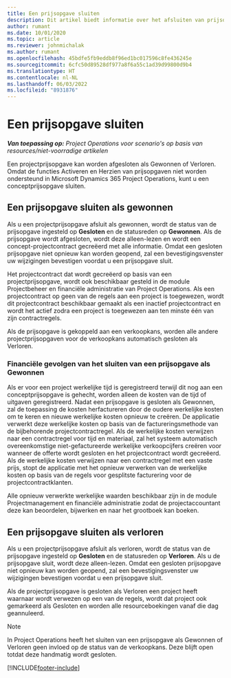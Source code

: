 ```yaml
---
title: Een prijsopgave sluiten
description: Dit artikel biedt informatie over het afsluiten van prijsopgaven in Project Operations.
author: rumant
ms.date: 10/01/2020
ms.topic: article
ms.reviewer: johnmichalak
ms.author: rumant
ms.openlocfilehash: 45bdfe5fb9eddb8f96ed1bc017596c8fe436245e
ms.sourcegitcommit: 6cfc50d89528df977a8f6a55c1ad39d99800d9b4
ms.translationtype: HT
ms.contentlocale: nl-NL
ms.lasthandoff: 06/03/2022
ms.locfileid: "8931876"
---
```

# <a name="close-a-quote"></a>Een prijsopgave sluiten

_**Van toepassing op:** Project Operations voor scenario's op basis van resources/niet-voorradige artikelen_

Een projectprijsopgave kan worden afgesloten als Gewonnen of Verloren. Omdat de functies Activeren en Herzien van prijsopgaven niet worden ondersteund in Microsoft Dynamics 365 Project Operations, kunt u een conceptprijsopgave sluiten.

## <a name="close-a-quote-as-won"></a>Een prijsopgave sluiten als gewonnen

Als u een projectprijsopgave afsluit als gewonnen, wordt de status van de prijsopgave ingesteld op **Gesloten** en de statusreden op **Gewonnen**. Als de prijsopgave wordt afgesloten, wordt deze alleen-lezen en wordt een concept-projectcontract gecreëerd met alle informatie. Omdat een gesloten prijsopgave niet opnieuw kan worden geopend, zal een bevestigingsvenster uw wijzigingen bevestigen voordat u een prijsopgave sluit.

Het projectcontract dat wordt gecreëerd op basis van een projectprijsopgave, wordt ook beschikbaar gesteld in de module Projectbeheer en financiële administratie van Project Operations. Als een projectcontract op geen van de regels aan een project is toegewezen, wordt dit projectcontract beschikbaar gemaakt als een inactief projectcontract en wordt het actief zodra een project is toegewezen aan ten minste één van zijn contractregels.

Als de prijsopgave is gekoppeld aan een verkoopkans, worden alle andere projectprijsopgaven voor de verkoopkans automatisch gesloten als Verloren.

### <a name="financial-impact-of-closing-a-quote-as-won"></a>Financiële gevolgen van het sluiten van een prijsopgave als Gewonnen

Als er voor een project werkelijke tijd is geregistreerd terwijl dit nog aan een conceptprijsopgave is gehecht, worden alleen de kosten van de tijd of uitgaven geregistreerd. Nadat een prijsopgave is gesloten als Gewonnen, zal de toepassing de kosten herfactureren door de oudere werkelijke kosten om te keren en nieuwe werkelijke kosten opnieuw te creëren. De applicatie verwerkt deze werkelijke kosten op basis van de factureringsmethode van de bijbehorende projectcontractregel. Als de werkelijke kosten verwijzen naar een contractregel voor tijd en materiaal, zal het systeem automatisch overeenkomstige niet-gefactureerde werkelijke verkoopcijfers creëren voor wanneer de offerte wordt gesloten en het projectcontract wordt gecreëerd. Als de werkelijke kosten verwijzen naar een contractregel met een vaste prijs, stopt de applicatie met het opnieuw verwerken van de werkelijke kosten op basis van de regels voor gesplitste facturering voor de projectcontractklanten.

Alle opnieuw verwerkte werkelijke waarden beschikbaar zijn in de module Projectmanagement en financiële administratie zodat de projectaccountant deze kan beoordelen, bijwerken en naar het grootboek kan boeken. 

## <a name="close-a-quote-as-lost"></a>Een prijsopgave sluiten als verloren

Als u een projectprijsopgave afsluit als verloren, wordt de status van de prijsopgave ingesteld op **Gesloten** en de statusreden op **Verloren**. Als u de prijsopgave sluit, wordt deze alleen-lezen. Omdat een gesloten prijsopgave niet opnieuw kan worden geopend, zal een bevestigingsvenster uw wijzigingen bevestigen voordat u een prijsopgave sluit.

Als de projectprijsopgave is gesloten als Verloren een project heeft waarnaar wordt verwezen op een van de regels, wordt dat project ook gemarkeerd als Gesloten en worden alle resourceboekingen vanaf die dag geannuleerd.

> [!NOTE]
> In Project Operations heeft het sluiten van een prijsopgave als Gewonnen of Verloren geen invloed op de status van de verkoopkans. Deze blijft open totdat deze handmatig wordt gesloten.


[!INCLUDE[footer-include](../includes/footer-banner.md)]